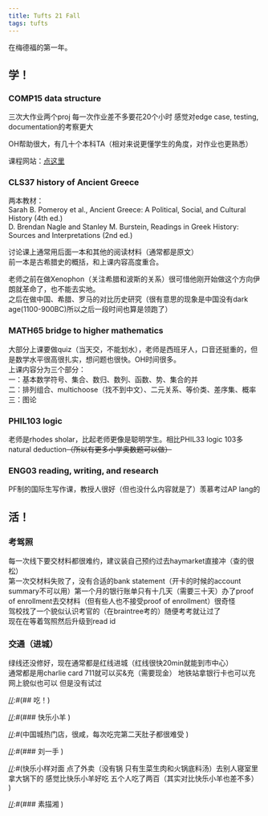 ```yaml
---
title: Tufts 21 Fall
tags: tufts
---
```


在梅德福的第一年。

<!--more-->

## 学！

### COMP15 data structure  

三次大作业两个proj 每一次作业差不多要花20个小时 感觉对edge case, testing, documentation的考察更大  

OH帮助很大，有几十个本科TA（相对来说更懂学生的角度，对作业也更熟悉）  

课程网站：[点这里](https://www.cs.tufts.edu/comp/15/)  

### CLS37 history of Ancient Greece  

两本教材：  
Sarah B. Pomeroy et al., Ancient Greece: A Political, Social, and Cultural History (4th ed.)  
D. Brendan Nagle and Stanley M. Burstein, Readings in Greek History: Sources and Interpretations (2nd ed.)  

讨论课上通常用后面一本和其他的阅读材料（通常都是原文）  
前一本是古希腊史的概括，和上课内容高度重合。  

老师之前在做Xenophon（关注希腊和波斯的关系）很可惜他刚开始做这个方向伊朗就革命了，也不能去实地。  
之后在做中国、希腊、罗马的对比历史研究（很有意思的现象是中国没有dark age(1100-900BC)所以之后一段时间也算是领跑了）  


### MATH65 bridge to higher mathematics  
大部分上课要做quiz（当天交，不能划水），老师是西班牙人，口音还挺重的，但是数学水平很高很扎实，想问题也很快。OH时间很多。  
上课内容分为三个部分：  
一：基本数学符号、集合、数归、数列、函数、势、集合的并  
二：排列组合、multichoose（找不到中文）、二元关系、等价类、差序集、概率  
三：图论  

### PHIL103 logic  

老师是rhodes sholar，比起老师更像是聪明学生。相比PHIL33 logic 103多 natural deduction~~（所以有更多小学奥数题可以做）~~  


### ENG03 reading, writing, and research  

PF制的国际生写作课，教授人很好（但也没什么内容就是了）羡慕考过AP lang的  

## 活！

### 考驾照  

每一次线下要交材料都很难约，建议装自己预约过去haymarket直接冲（查的很松）  
第一次交材料失败了，没有合适的bank statement（开卡的时候的account summary不可以用）第一个月的银行账单只有十几天（需要三十天）办了proof of enrollment去交材料（但有些人也不接受proof of enrollment）很奇怪  
驾校找了一个貌似认识考官的（在braintree考的）随便考考就让过了  
现在在等着驾照然后升级到read id  

### 交通（进城）  

绿线还没修好，现在通常都是红线进城（红线很快20min就能到市中心）  
通常都是用charlie card 711就可以买&充（需要现金） 地铁站拿银行卡也可以充  网上貌似也可以 但是没有试过  

[//]:#(## 吃！)

[//]:#(### 快乐小羊  )

[//]:#(中国城热门店，很咸，每次吃完第二天肚子都很难受  )

[//]:#(### 刘一手  )

[//]:#(快乐小样对面  点了外卖（没有锅 只有生菜生肉和火锅底料汤）去别人寝室里拿大锅下的 感觉比快乐小羊好吃 五个人吃了两百（其实对比快乐小羊也差不多）  )

[//]:#(### 素描湘  )

[//]:#(中国式的中餐，神，不知道哪里弄到这么正宗的调料的，要预约座位（否则只能吧台or外面）)
